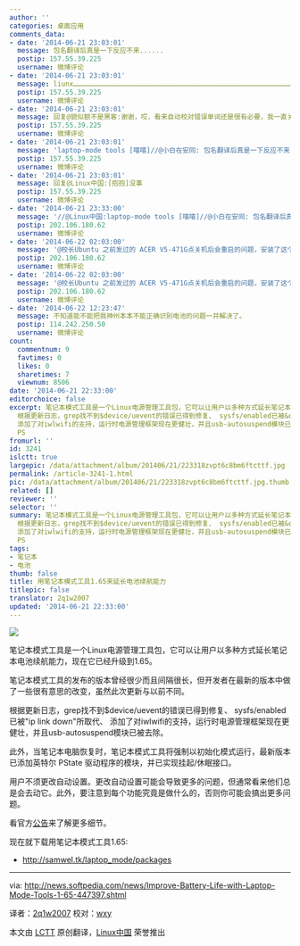 ```yaml
---
author: ''
categories: 桌面应用
comments_data:
- date: '2014-06-21 23:03:01'
  message: 包名翻译后真是一下反应不来......
  postip: 157.55.39.225
  username: 微博评论
- date: '2014-06-21 23:03:01'
  message: liunx……………………………………………………………………………………………………………………………………………………………………………………………………………………
  postip: 157.55.39.225
  username: 微博评论
- date: '2014-06-21 23:03:01'
  message: 回复@貌似额不是黑客:谢谢，哎，看来自动校对错误单词还是很有必要，我一直关了的。。
  postip: 157.55.39.225
  username: 微博评论
- date: '2014-06-21 23:03:01'
  message: 'laptop-mode tools [嘻嘻]//@小白在安同: 包名翻译后真是一下反应不来......'
  postip: 157.55.39.225
  username: 微博评论
- date: '2014-06-21 23:03:01'
  message: 回复@Linux中国:[抱抱]没事
  postip: 157.55.39.225
  username: 微博评论
- date: '2014-06-21 23:33:00'
  message: '//@Linux中国:laptop-mode tools [嘻嘻]//@小白在安同: 包名翻译后真是一下反应不来......'
  postip: 202.106.180.62
  username: 微博评论
- date: '2014-06-22 02:03:00'
  message: '@校长Ubuntu 之前发过的 ACER V5-471G点关机后会重启的问题，安装了这个工具就好了'
  postip: 202.106.180.62
  username: 微博评论
- date: '2014-06-22 02:03:00'
  message: '@校长Ubuntu 之前发过的 ACER V5-471G点关机后会重启的问题，安装了这个工具就好了。。。'
  postip: 202.106.180.62
  username: 微博评论
- date: '2014-06-22 12:23:47'
  message: 不知道能不能把我神州本本不能正确识别电池的问题一并解决了。
  postip: 114.242.250.50
  username: 微博评论
count:
  commentnum: 9
  favtimes: 0
  likes: 0
  sharetimes: 7
  viewnum: 8506
date: '2014-06-21 22:33:00'
editorchoice: false
excerpt: 笔记本模式工具是一个Linux电源管理工具包，它可以让用户以多种方式延长笔记本电池续航能力，现在它已经升级到1.65。 笔记本模式工具的发布的版本曾经很少而且间隔很长，但开发者在最新的版本中做了一些很有意思的改变，虽然此次更新与以前不同。
  根据更新日志，grep找不到$device/uevent的错误已得到修复、 sysfs/enabled已被&quot;ip link down&quot;所取代、
  添加了对iwlwifi的支持，运行时电源管理框架现在更健壮，并且usb-autosuspend模块已被去除。 此外，当笔记本电脑恢复时，笔记本模式工具将强制以初始化模式运行，最新版本已添加英特尔
  PS
fromurl: ''
id: 3241
islctt: true
largepic: /data/attachment/album/201406/21/223318zvpt6c8bm6ftcttf.jpg
permalink: /article-3241-1.html
pic: /data/attachment/album/201406/21/223318zvpt6c8bm6ftcttf.jpg.thumb.jpg
related: []
reviewer: ''
selector: ''
summary: 笔记本模式工具是一个Linux电源管理工具包，它可以让用户以多种方式延长笔记本电池续航能力，现在它已经升级到1.65。 笔记本模式工具的发布的版本曾经很少而且间隔很长，但开发者在最新的版本中做了一些很有意思的改变，虽然此次更新与以前不同。
  根据更新日志，grep找不到$device/uevent的错误已得到修复、 sysfs/enabled已被&quot;ip link down&quot;所取代、
  添加了对iwlwifi的支持，运行时电源管理框架现在更健壮，并且usb-autosuspend模块已被去除。 此外，当笔记本电脑恢复时，笔记本模式工具将强制以初始化模式运行，最新版本已添加英特尔
  PS
tags:
- 笔记本
- 电池
thumb: false
title: 用笔记本模式工具1.65来延长电池续航能力
titlepic: false
translator: 2q1w2007
updated: '2014-06-21 22:33:00'
---
```


![](/data/attachment/album/201406/21/223318zvpt6c8bm6ftcttf.jpg)


笔记本模式工具是一个Linux电源管理工具包，它可以让用户以多种方式延长笔记本电池续航能力，现在它已经升级到1.65。


笔记本模式工具的发布的版本曾经很少而且间隔很长，但开发者在最新的版本中做了一些很有意思的改变，虽然此次更新与以前不同。


根据更新日志，grep找不到$device/uevent的错误已得到修复、 sysfs/enabled已被"ip link down"所取代、 添加了对iwlwifi的支持，运行时电源管理框架现在更健壮，并且usb-autosuspend模块已被去除。


此外，当笔记本电脑恢复时，笔记本模式工具将强制以初始化模式运行，最新版本已添加英特尔 PState 驱动程序的模块，并已实现挂起/休眠接口。


用户不须更改自动设置。更改自动设置可能会导致更多的问题，但通常看来他们总是会去动它。此外，要注意到每个功能究竟是做什么的，否则你可能会搞出更多问题。


看官方[公告](https://launchpad.net/laptop-mode-tools/+announcement/12779)来了解更多细节。


现在就下载用笔记本模式工具1.65:


* <http://samwel.tk/laptop_mode/packages>




---


via: <http://news.softpedia.com/news/Improve-Battery-Life-with-Laptop-Mode-Tools-1-65-447397.shtml>


译者：[2q1w2007](https://github.com/2q1w2007) 校对：[wxy](https://github.com/wxy)


本文由 [LCTT](https://github.com/LCTT/TranslateProject) 原创翻译，[Linux中国](http://linux.cn/) 荣誉推出
